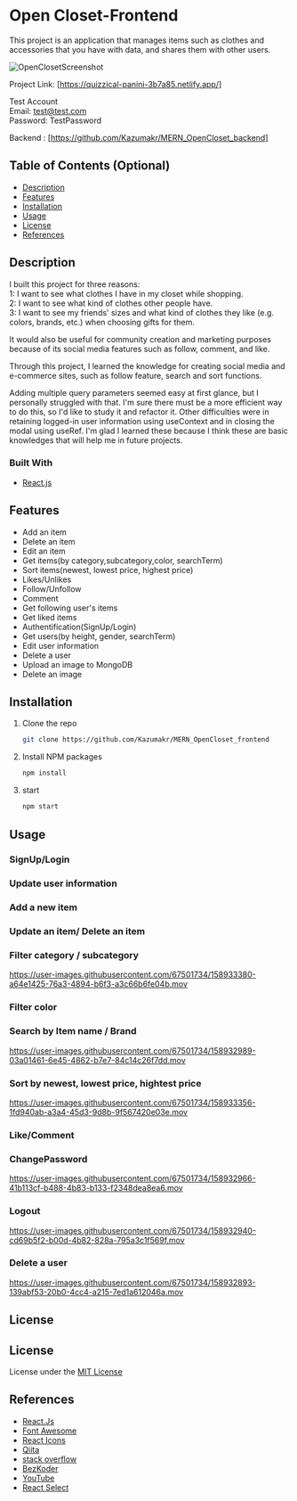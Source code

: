 # Open Closet-Frontend

This project is an application that manages items such as clothes and accessories that you have with data, and shares them with other users.

![OpenClosetScreenshot](https://user-images.githubusercontent.com/67501734/158911606-16f954a2-cffa-4e6a-96be-d9cc9b0b7b2a.png)

Project Link: [https://quizzical-panini-3b7a85.netlify.app/]

Test Account  
Email: test@test.com  
Password: TestPassword

Backend : [https://github.com/Kazumakr/MERN_OpenCloset_backend]

## Table of Contents (Optional)

- [Description](#description)
- [Features](#features)
- [Installation](#installation)
- [Usage](#usage)
- [License](#license)
- [References](#references)

## Description

I built this project for three reasons:  
1: I want to see what clothes I have in my closet while shopping.  
2: I want to see what kind of clothes other people have.  
3: I want to see my friends' sizes and what kind of clothes they like (e.g. colors, brands, etc.) when choosing gifts for them.

It would also be useful for community creation and marketing purposes because of its social media features such as follow, comment, and like.

Through this project, I learned the knowledge for creating social media and e-commerce sites, such as follow feature, search and sort functions.

Adding multiple query parameters seemed easy at first glance, but I personally struggled with that. I'm sure there must be a more efficient way to do this, so I'd like to study it and refactor it.
Other difficulties were in retaining logged-in user information using useContext and in closing the modal using useRef.
I'm glad I learned these because I think these are basic knowledges that will help me in future projects.

### Built With

- [React.js](https://reactjs.org/)

## Features

- Add an item
- Delete an item
- Edit an item
- Get items(by category,subcategory,color, searchTerm)
- Sort items(newest, lowest price, highest price)
- Likes/Unlikes
- Follow/Unfollow
- Comment
- Get following user's items
- Get liked items
- Authentification(SignUp/Login)
- Get users(by height, gender, searchTerm)
- Edit user information
- Delete a user
- Upload an image to MongoDB
- Delete an image

## Installation

1. Clone the repo
   ```sh
   git clone https://github.com/Kazumakr/MERN_OpenCloset_frontend
   ```
2. Install NPM packages
   ```sh
   npm install
   ```
3. start
   ```sh
   npm start
   ```

## Usage

### SignUp/Login

### Update user information

### Add a new item

### Update an item/ Delete an item

### Filter category / subcategory

https://user-images.githubusercontent.com/67501734/158933380-a64e1425-76a3-4894-b6f3-a3c66b6fe04b.mov

### Filter color



### Search by Item name / Brand

https://user-images.githubusercontent.com/67501734/158932989-03a01461-6e45-4862-b7e7-84c14c26f7dd.mov

### Sort by newest, lowest price, hightest price

https://user-images.githubusercontent.com/67501734/158933356-1fd940ab-a3a4-45d3-9d8b-9f567420e03e.mov

### Like/Comment

### ChangePassword

https://user-images.githubusercontent.com/67501734/158932966-41b113cf-b488-4b83-b133-f2348dea8ea6.mov


### Logout

https://user-images.githubusercontent.com/67501734/158932940-cd69b5f2-b00d-4b82-828a-795a3c1f569f.mov


### Delete a user

https://user-images.githubusercontent.com/67501734/158932893-139abf53-20b0-4cc4-a215-7ed1a612046a.mov


## License


## License

License under the [MIT License](LICENSE)

## References

- [React.Js](https://reactjs.org/)
- [Font Awesome](https://fontawesome.com)
- [React Icons](https://react-icons.github.io/react-icons/search)
- [Qiita](https://qiita.com)
- [stack overflow](https://stackoverflow.com)
- [BezKoder](https://www.bezkoder.com)
- [YouTube](https://www.youtube.com)
- [React Select](https://react-select.com)
